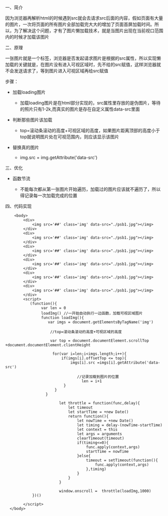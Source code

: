 一、简介

因为浏览器再解析html的时候遇到src就会去请求src后面的内容，假如页面有大量的图片，一次将页面的所有图片全部加载完大大的增加了页面首屏加载时间。所以，为了解决这个问题，才有了图片懒加载技术，就是当图片出现在当前视口范围内的时候才加载该图片

二、原理

一张图片就是一个<img>标签，浏览器是否发起请求图片是根据<img>的src属性，所以实现懒加载的关键就是，在图片没有进入可视区域时，先不给<img>的src赋值，这样浏览器就不会发送请求了，等到图片进入可视区域再给src赋值

步骤：

  * 加载loading图片

       * 加载loading图片是在html部分实现的，src属性里存放的是伪图片，等待的照片只有1-2k,而真实的图片是存在自定义属性data-src里面

  * 判断那些图片该加载

       * top=滚动条滚动的高度+可视区域的高度，如果图片距离顶部的高度小于top就说明图片处在可视范围内，则应该显示该图片

  * 替换真的图片

       * img.src = img.getAttribute('data-src')


三、优化

* 函数节流

     
     * 不能每次都从第一张图片开始遍历，加载过的图片应该就不遍历了，所以得记录每一次加载完成的位置


四、代码实现


	    <body>
		    <div>
		        <img src='##' class='img' data-src="./psb1.jpg"></img>
		    </div>
		    <div>
		        <img src='##' class='img' data-src="./psb1.jpg"></img>
		    </div>
		    <div>
		        <img src='##' class='img' data-src="./psb1.jpg"></img>
		    </div>
		    <div>
		        <img src='##' class='img' data-src="./psb1.jpg"></img>
		    </div>
		    <div>
		        <img src='##' class='img' data-src="./psb1.jpg"></img>
		    </div>
		    <div>
		        <img src='##' class='img' data-src="./psb1.jpg"></img>
		    </div>
		    <script>
		       (function(){
		            var len = 0
		            loadImg() //一开始自动执行一边函数，加载可视区域图片
		            function loadImg(){
		               var imgs = document.getElementsByTagName('img')
		                            
		                //top=滚动条滚动的高度+可视区域的高度
		
		                var top = document.documentElement.scrollTop +document.documentElement.clientHeight
		                        
		                 for(var i=len;i<imgs.length;i++){
		                     if(imgs[i].offsetTop <= top){
		                         imgs[i].src =imgs[i].getAttribute('data-src')
		
		                            //记录加载到图片的位置
		                              len = i+1      
		                      }
		                  }
		              }
		                    
		                    let throttle = function(func,delay){
		                        let timeout
		                        let startTime = +new Date()
		                        return function(){
		                            let nowTime = +new Date()
		                            let timing = delay-(nowTime-startTime)
		                            let context = this
		                            let args = arguments
		                            clearTimeout(timeout)
		                            if(timing<=0){
		                                func.apply(context,args)
		                                startTime = nowTime 
		                            }else{
		                                timeout = setTimeout(function(){
		                                    func.apply(context,args)
		                                },timing)
		                            }
		                        }
		                    }
		                    
		                    window.onscroll =  throttle(loadImg,1000)
		        })()
		        
		    </script>
	  </body>


	
	      